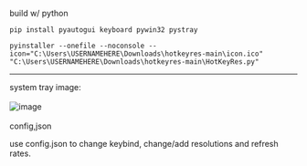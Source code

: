 build w/ python

```pip install pyautogui keyboard pywin32 pystray```

```pyinstaller --onefile --noconsole --icon="C:\Users\USERNAMEHERE\Downloads\hotkeyres-main\icon.ico" "C:\Users\USERNAMEHERE\Downloads\hotkeyres-main\HotKeyRes.py" ```


------

system tray image:<br><br>
![image](https://github.com/seathasky/hotkeyres/blob/main/systemtray.png)
<br><br>
config,json</b><br>

use config.json to change keybind, change/add resolutions and refresh rates.
